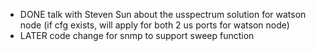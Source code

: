 - DONE  talk with Steven Sun about the usspectrum solution for watson node (if cfg exists, will apply for both 2 us ports for watson node)
- LATER code change for snmp to support sweep function
